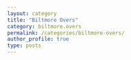```yaml
---
layout: category
title: "Biltmore Overs"
category: biltmore.overs
permalink: /categories/biltmore-overs/
author_profile: true
type: posts
---
```


